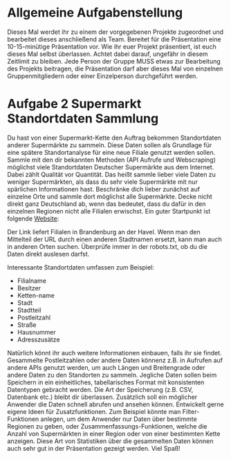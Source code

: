 # Allgemeine Aufgabenstellung
Dieses Mal werdet ihr zu einem der vorgegebenen Projekte zugeordnet und bearbeitet dieses anschließend als Team. Bereitet für die Präsentation eine 10-15-minütige Präsentation vor. Wie ihr euer Projekt präsentiert, ist euch dieses Mal selbst überlassen. Achtet dabei darauf, ungefähr in diesem Zeitlimit zu bleiben. Jede Person der Gruppe MUSS etwas zur Bearbeitung des Projekts beitragen, die Präsentation darf aber dieses Mal von einzelnen Gruppenmitgliedern oder einer Einzelperson durchgeführt werden.

# Aufgabe 2 Supermarkt Standortdaten Sammlung
Du hast von einer Supermarkt-Kette den Auftrag bekommen Standortdaten anderer Supermärkte zu sammeln. Diese Daten sollen als Grundlage für eine spätere Standortanalyse für eine neue Filiale genutzt werden sollen.
Sammle mit den dir bekannten Methoden (API Aufrufe und Webscraping) möglichst viele Standortdaten Deutscher Supermärkte aus dem Internet. Dabei zählt Qualität vor Quantität.
Das heißt sammle lieber viele Daten zu weniger Supermärkten, als dass du sehr viele Supermärkte mit nur spärlichen Informationen hast. Beschränke dich lieber zunächst auf einzelne Orte und sammle dort möglichst alle Supermärkte. Decke nicht direkt ganz Deutschland ab, wenn das bedeutet, dass du dafür in den einzelnen Regionen nicht alle Filialen erwischst.
Ein guter Startpunkt ist folgende [Website](https://www.tiendeo.de/Filialen/brandenburg-an-der-havel/supermarkt):

Der Link liefert Filialen in Brandenburg an der Havel. Wenn man den Mittelteil der URL durch einen anderen Stadtnamen ersetzt, kann man auch in anderen Orten suchen.
Überprüfe immer in der robots.txt, ob du die Daten direkt auslesen darfst.

Interessante Standortdaten umfassen zum Beispiel:
- Filialname
- Besitzer
- Ketten-name
- Stadt
- Stadtteil
- Postleitzahl
- Straße
- Hausnummer
- Adresszusätze

Natürlich könnt ihr auch weitere Informationen einbauen, falls ihr sie findet. Gesammelte Postleitzahlen oder andere Daten könnenz z.B. in Aufrufen auf andere APIs genutzt werden, um auch Längen und Breitengrade oder andere Daten zu den Standorten zu sammeln.
Jegliche Daten sollen beim Speichern in ein einheitliches, tabellarisches Format mit konsistenten Datentypen gebracht werden. Die Art der Speicherung (z.B. CSV, Datenbank etc.) bleibt dir überlassen.
Zusätzlich soll ein möglicher Anwender die Daten schnell abrufen und ansehen können.
Entwickelt gerne eigene Ideen für Zusatzfunktionen. Zum Beispiel könnte man Filter-Funktionen anlegen, um dem Anwender nur Daten über bestimmte Regionen zu geben, oder Zusammenfassungs-Funktionen, welche die Anzahl von Supermärkten in einer Region oder von einer bestimmten Kette anzeigen. Diese Art von Statistiken über die gesammelten Daten können auch sehr gut in der Präsentation gezeigt werden.
Viel Spaß!
